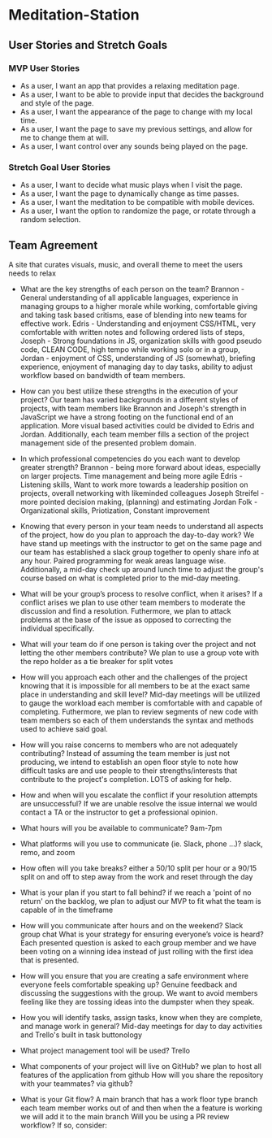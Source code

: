 # Meditation-Station

## User Stories and Stretch Goals

### MVP User Stories

* As a user, I want an app that provides a relaxing meditation page.
* As a user, I want to be able to provide input that decides the background and style of the page.
* As a user, I want the appearance of the page to change with my local time.
* As a user, I want the page to save my previous settings, and allow for me to change them at will.
* As a user, I want control over any sounds being played on the page.

### Stretch Goal User Stories

* As a user, I want to decide what music plays when I visit the page.
* As a user, I want the page to dynamically change as time passes.
* As a user, I want the meditation to be compatible with mobile devices.
* As a user, I want the option to randomize the page, or rotate through a random selection.

## Team Agreement

A site that curates visuals, music, and overall theme to meet the users needs to relax

* What are the key strengths of each person on the team?
Brannon - General understanding of all applicable languages, experience in managing groups to a higher morale while working, comfortable giving and taking task based critisms, ease of blending into new teams for effective work.
Edris - Understanding and enjoyment CSS/HTML, very comfortable with written notes and following ordered lists of steps,  
Joseph - Strong foundations in JS, organization skills with good pseudo code, CLEAN CODE, high tempo while working solo or in a group,
Jordan - enjoyment of CSS, understanding of JS (somewhat), briefing experience, enjoyment of managing day to day tasks,  ability to adjust workflow based on bandwidth of team members.

* How can you best utilize these strengths in the execution of your project?
Our team has varied backgrounds in a different styles of projects, with team members like Brannon and Joseph's strength in JavaScript we have a strong footing on the functional end of an application. More visual based activities could be divided to Edris and Jordan. Additionally, each team member fills a section of the project management side of the presented problem domain.

* In which professional competencies do you each want to develop greater strength?
Brannon - being more forward about ideas, especially on larger projects. Time management and being more agile
Edris - Listening skills, Want to work more towards a leadership position on projects, overall networking with likeminded colleagues
Joseph Streifel - more pointed decision making, (planning) and estimating
Jordan Folk - Organizational skills, Priotization, Constant improvement

* Knowing that every person in your team needs to understand all aspects of the project, how do you plan to approach the day-to-day work?
We have stand up meetings with the instructor to get on the same page and our team has established a slack group together to openly share info at any hour. Paired programming for weak areas language wise. Additionally, a mid-day check up around lunch time to adjust the group's course based on what is completed prior to the mid-day meeting.


* What will be your group’s process to resolve conflict, when it arises?
If a conflict arises we plan to use other team members to moderate the discussion and find a resolution. Futhermore, we plan to attack problems at the base of the issue as opposed to correcting the individual specifically.


* What will your team do if one person is taking over the project and not letting the other members contribute?
We plan to use a group vote with the repo holder as a tie breaker for split votes


* How will you approach each other and the challenges of the project knowing that it is impossible for all members to be at the exact same place in understanding and skill level?
Mid-day meetings will be utilized to gauge the workload each member is comfortable with and capable of completing. Futhermore, we plan to review segments of new code with team members so each of them understands the syntax and methods used to achieve said goal.

* How will you raise concerns to members who are not adequately contributing?
Instead of assuming the team member is just not producing, we intend to establish an open floor style to note how difficult tasks are and use people to their strengths/interests that contribute to the project's completion. LOTS of asking for help.

* How and when will you escalate the conflict if your resolution attempts are unsuccessful?
If we are unable resolve the issue internal we would contact a TA or the instructor to get a professional opinion.

* What hours will you be available to communicate?
9am-7pm

* What platforms will you use to communicate (ie. Slack, phone …)?
slack, remo, and zoom

* How often will you take breaks?
either a 50/10 split per hour or a 90/15 split on and off to step away from the work and reset through the day

* What is your plan if you start to fall behind?
if we reach a 'point of no return' on the backlog, we plan to adjust our MVP to fit what the team is capable of in the timeframe


* How will you communicate after hours and on the weekend?
Slack group chat What is your strategy for ensuring everyone’s voice is heard?
Each presented question is asked to each group member and we have been voting on a winning idea instead of just rolling with the first idea that is presented. 

* How will you ensure that you are creating a safe environment where everyone feels comfortable speaking up?
Genuine feedback and discussing the suggestions with the group. We want to avoid members feeling like they are tossing ideas into the dumpster when they speak. 

* How you will identify tasks, assign tasks, know when they are complete, and manage work in general?
Mid-day meetings for day to day activities and Trello's built in task buttonology
* What project management tool will be used?
Trello
* What components of your project will live on GitHub?
we plan to host all features of the application from github
How will you share the repository with your teammates?
via github?
* What is your Git flow?
A main branch that has a work floor type branch each team member works out of and then when the a feature is working we will add it to the main branch 
Will you be using a PR review workflow? If so, consider:

